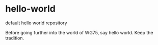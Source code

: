 # hello-world
default hello world repository

Before going further into the world of WG75, say hello world.
Keep the tradition.
